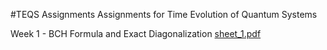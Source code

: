 #TEQS Assignments
Assignments for Time Evolution of Quantum Systems

Week 1 - BCH Formula and Exact Diagonalization [sheet_1.pdf]([sheet_1.pdf)
